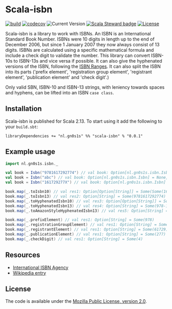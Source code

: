 # Scala-isbn

[![build](https://github.com/Philippus/scala-isbn/workflows/build/badge.svg)](https://github.com/Philippus/scala-isbn/actions/workflows/scala.yml?query=workflow%3Abuild+branch%3Amain)
[![codecov](https://codecov.io/gh/Philippus/scala-isbn/branch/master/graph/badge.svg)](https://codecov.io/gh/Philippus/scala-isbn)
![Current Version](https://img.shields.io/badge/version-0.0.1-brightgreen.svg?style=flat "0.0.1")
[![Scala Steward badge](https://img.shields.io/badge/Scala_Steward-helping-blue.svg?style=flat&logo=data:image/png;base64,iVBORw0KGgoAAAANSUhEUgAAAA4AAAAQCAMAAAARSr4IAAAAVFBMVEUAAACHjojlOy5NWlrKzcYRKjGFjIbp293YycuLa3pYY2LSqql4f3pCUFTgSjNodYRmcXUsPD/NTTbjRS+2jomhgnzNc223cGvZS0HaSD0XLjbaSjElhIr+AAAAAXRSTlMAQObYZgAAAHlJREFUCNdNyosOwyAIhWHAQS1Vt7a77/3fcxxdmv0xwmckutAR1nkm4ggbyEcg/wWmlGLDAA3oL50xi6fk5ffZ3E2E3QfZDCcCN2YtbEWZt+Drc6u6rlqv7Uk0LdKqqr5rk2UCRXOk0vmQKGfc94nOJyQjouF9H/wCc9gECEYfONoAAAAASUVORK5CYII=)](https://scala-steward.org)
[![License](https://img.shields.io/badge/License-MPL%202.0-blue.svg?style=flat "MPL 2.0")](LICENSE)

Scala-isbn is a library to work with ISBNs. An ISBN is an International Standard Book Number. ISBNs were 10 digits
in length up to the end of December 2006, but since 1 January 2007 they now always consist of 13 digits. ISBNs are
calculated using a specific mathematical formula and include a check digit to validate the number.
This library can convert ISBN-10s to ISBN-13s and vice versa if possible. It can also give the hyphenated versions of
the ISBN, following the [ISBN Ranges](https://www.isbn-international.org/range_file_generation). It can also split the
ISBN into its parts ('prefix element', 'registration group element', 'registrant element', 'publication element' and
'check digit'.)

Only valid SBN, ISBN-10 and ISBN-13 strings, with leniency towards spaces and hyphens, can be lifted into an ISBN
`case class`.

## Installation
Scala-isbn is published for Scala 2.13. To start using it add the following to your `build.sbt`:

```
libraryDependencies += "nl.gn0s1s" %% "scala-isbn" % "0.0.1"
```

## Example usage

```scala
import nl.gn0s1s.isbn._

val book = Isbn("9781617292774") // val book: Option[nl.gn0s1s.isbn.Isbn] = Some(Isbn(9781617292774))
val book = Isbn("abc") // val book: Option[nl.gn0s1s.isbn.Isbn] = None, 
val book = Isbn("161729277X") // val book: Option[nl.gn0s1s.isbn.Isbn] = Some(Isbn(9781617292774))

book.map(_.toIsbn10) // val res1: Option[Option[String]] = Some(Some(161729277X))
book.map(_.toIsbn13) // val res2: Option[String] = Some(9781617292774)
book.map(_.toHyphenatedIsbn10) // val res3: Option[Option[String]] = Some(Some(1-61729-277-X))
book.map(_.toHyphenatedIsbn13) // val res4: Option[String] = Some(978-1-61729-277-4)
book.map(_.toAmazonStyleHyphenatedIsbn13) // val res5: Option[String] = Some(978-1617292774)

book.map(_.prefixElement) // val res1: Option[String] = Some(978)
book.map(_.registrationGroupElement) // val res1: Option[String] = Some(1)
book.map(_.registrantElement) // val res1: Option[String] = Some(61729)
book.map(_.publicationElement) // val res1: Option[String] = Some(277)
book.map(_.checkDigit) // val res1: Option[String] = Some(4)
```

## Resources
- [International ISBN Agency](https://www.isbn-international.org/)
- [Wikipedia entry](https://en.wikipedia.org/wiki/International_Standard_Book_Number)

## License
The code is available under the [Mozilla Public License, version 2.0](LICENSE).

